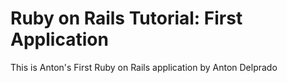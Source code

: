 # Ruby on Rails Tutorial: First Application

This is Anton's First Ruby on Rails application
by Anton Delprado